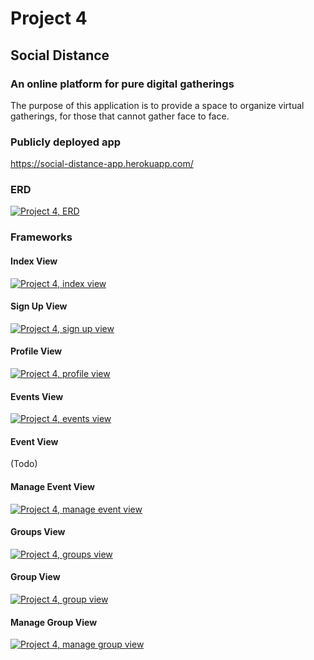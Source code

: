 # Project 4

## Social Distance

### An online platform for pure digital gatherings

The purpose of this application is to provide a space to organize virtual gatherings, for those that cannot gather face to face.  

### Publicly deployed app

https://social-distance-app.herokuapp.com/

### ERD

[![Project 4, ERD](/p4_images/SD_1.png "Project 4, ERD")](/p4_images/SD_1.png)

### Frameworks

#### Index View

[![Project 4, index view](/p4_images/SD_2.png "Project 4, index view")](/p4_images/SD_2.png)

#### Sign Up View

[![Project 4, sign up view](/p4_images/SD_3.png "Project 4, sign up view")](/p4_images/SD_3.png)

#### Profile View

[![Project 4, profile view](/p4_images/SD_4.png "Project 4, profile view")](/p4_images/SD_4.png)

#### Events View

[![Project 4, events view](/p4_images/SD_5.png "Project 4, events view")](/p4_images/SD_5.png)

#### Event View

(Todo)

#### Manage Event View

[![Project 4, manage event view](/p4_images/SD_6.png "Project 4, manage event view")](/p4_images/SD_6.png)

#### Groups View

[![Project 4, groups view](/p4_images/SD_7.png "Project 4, groups view")](/p4_images/SD_7.png)

#### Group View

[![Project 4, group view](/p4_images/SD_8.png "Project 4, group view")](/p4_images/SD_8.png)

#### Manage Group View

[![Project 4, manage group view](/p4_images/SD_9.png "Project 4, manage group view")](/p4_images/SD_9.png)

